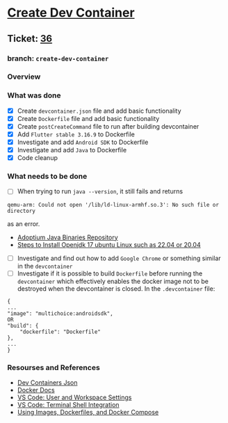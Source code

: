 # [Create Dev Container](https://github.com/ZanderCowboy/multichoice/issues/36)

## Ticket: [36](https://github.com/ZanderCowboy/multichoice/issues/36)

### branch: `create-dev-container`

### Overview

### What was done

- [X] Create `devcontainer.json` file and add basic functionality
- [X] Create `Dockerfile` file and add basic functionality
- [X] Create `postCreateCommand` file to run after building devcontainer
- [X] Add `Flutter stable 3.16.9`  to Dockerfile
- [X] Investigate and add `Android SDK` to Dockerfile
- [X] Investigate and add `Java` to Dockerfile
- [X] Code cleanup

### What needs to be done

- [ ] When trying to run `java --version`, it still fails and returns 
```
qemu-arm: Could not open '/lib/ld-linux-armhf.so.3': No such file or directory
```
as an error. 
* [Adoptium Java Binaries Repository](https://github.com/adoptium/temurin17-binaries/releases)
* [Steps to Install Openjdk 17 ubuntu Linux such as 22.04 or 20.04
](https://linux.how2shout.com/steps-to-install-openjdk-17-ubuntu-linux-such-as-22-04-or-20-04/)

- [ ] Investigate and find out how to add `Google Chrome` or something similar in the `devcontainer`
- [ ] Investigate if it is possible to build `Dockerfile` before running the `devcontainer` which effectively enables the docker image not to be destroyed when the devcontainer is closed. 
In the `.devcontainer` file: 
```
{
...
"image": "multichoice:androidsdk",
OR
"build": {
    "dockerfile": "Dockerfile"
},
...
}
```

### Resourses and References

- [Dev Containers Json](https://containers.dev/implementors/json_reference/)
- [Docker Docs](https://docs.docker.com/engine/reference/builder/)
- [VS Code: User and Workspace Settings](https://code.visualstudio.com/docs/getstarted/settings#:~:text=To%20modify%20user%20settings%2C%20you,keyboard%20shortcut%20(Ctrl%2B%2C).)
- [VS Code: Terminal Shell Integration](https://code.visualstudio.com/docs/terminal/shell-integration)
- [Using Images, Dockerfiles, and Docker Compose](https://containers.dev/guide/dockerfile)